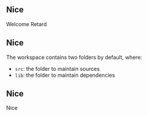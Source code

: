 ## Nice

Welcome Retard

## Nice

The workspace contains two folders by default, where:

- `src`: the folder to maintain sources
- `lib`: the folder to maintain dependencies

## Nice

Nice
